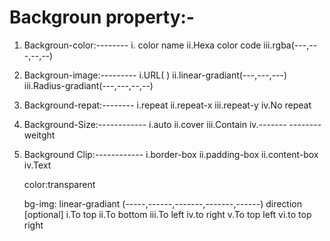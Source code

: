 # Backgroun property:-
1. Backgroun-color:--------
    i. color name
    ii.Hexa color code
    iii.rgba(---,---,--,--)
2. Backgroun-image:---------
   i.URL( )
   ii.linear-gradiant(---,---,---)
   iii.Radius-gradiant(---,---,--,--)
3. Background-repat:--------
    i.repeat
    ii.repeat-x
    iii.repeat-y
    iv.No repeat
4. Background-Size:------------
    i.auto
    ii.cover
    iii.Contain
    iv.-------   --------
       weitght

7. Background Clip:------------
   i.border-box
   ii.padding-box
   ii.content-box
   iv.Text

   color:transparent

   bg-img: linear-gradiant
   (-----,------,-------,-------,------)
    direction
    [optional]
    i.To top
    ii.To bottom
    iii.To left
    iv.to right
    v.To top left
    vi.to top right
    